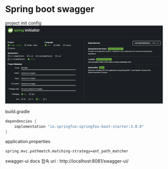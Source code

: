 # Spring boot swagger

project init config
![start](./image/start.png)

build.gradle
```gradle
dependencies { 
    implementation "io.springfox:springfox-boot-starter:3.0.0"
}
```

application.properties
```properties
spring.mvc.pathmatch.matching-strategy=ant_path_matcher
```

swagger-ui docs 접속 uri : http://localhost:8081/swagger-ui/
